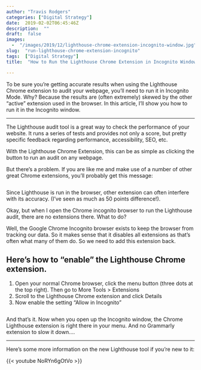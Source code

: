 ```yaml
---
author: "Travis Rodgers"
categories: ["Digital Strategy"]
date:  2019-02-02T06:45:46Z
description:  ""
draft:  false
images: 
  -  "/images/2019/12/lighthouse-chrome-extension-incognito-window.jpg"
slug:  "run-lighthouse-chrome-extension-incognito"
tags:  ["Digital Strategy"]
title:  "How to Run the Lighthouse Chrome Extension in Incognito Window"

---
```


<div class="lead-paragraph"><span class="dropcap">T</span>o be sure you&#8217;re getting accurate results when using the Lighthouse Chrome extension to audit your webpage, you&#8217;ll need to run it in Incognito Mode. Why? Because the results are (often extremely) skewed by the other &#8220;active&#8221; extension used in the browser. In this article, I&#8217;ll show you how to run it in the Incognito window.</div><hr class="lead-hr">



<p>The Lighthouse audit tool is a great way to check the performance of your website. It runs a series of tests and provides not only a score, but pretty specific feedback regarding performance, accessibility, SEO, etc.  </p>



<p>With the Lighthouse Chrome Extension, this can be as simple as clicking the button to run an audit on any webpage.</p>



<p>But there&#8217;s a problem. If you are like me and make use of a number of other great Chrome extensions, you&#8217;ll probably get this message:</p>



<figure class="textcenter"><img src="/images/2019/12/lighthouse-chrome-extension-incognito.jpg" alt="" /></figure>



<p>Since Lighthouse is run in the browser, other extension can often interfere with its accuracy. (I&#8217;ve seen as much as 50 points difference!). </p>



<p>Okay, but when I open the Chrome incognito browser to run the Lighthouse audit, there are no extensions there. What to do?</p>



<p>Well, the Google Chrome Incognito browser exists to keep the browser from tracking our data. So it makes sense that it disables all extensions as that&#8217;s often what many of them do. So we need to add this extension back.</p>



<h2>Here&#8217;s how to &#8220;enable&#8221; the Lighthouse Chrome extension.</h2>



<ol><li>Open your normal Chrome browser, click the menu button (three dots at the top right). Then go to More Tools > Extensions</li><li>Scroll to the Lighthouse Chrome extension and click Details</li><li>Now enable the setting &#8220;Allow in Incognito&#8221;</li></ol>



<figure class="textcenter"><img src="/images/2019/12/lighthouse-chrome-extension-allow-in-incognito-mode.jpg" alt="" /></figure>



<p>And that&#8217;s it. Now when you open up the Incognito window, the Chrome Lighthouse extension is right there in your menu. And no Grammarly extension to slow it down&#8230;.</p>



<hr class="wp-block-separator"/>



<p>Here&#8217;s some more information on the new Lighthouse tool if you&#8217;re new to it:</p>

{{< youtube NoRYn6gOtVo >}}



